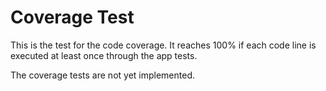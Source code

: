 # Coverage Test

This is the test for the code coverage.
It reaches 100% if each code line is executed at least once through the app tests.

The coverage tests are not yet implemented.
